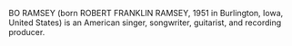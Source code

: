 BO RAMSEY (born ROBERT FRANKLIN RAMSEY, 1951 in Burlington, Iowa, United States) is an American singer, songwriter, guitarist, and recording producer.
